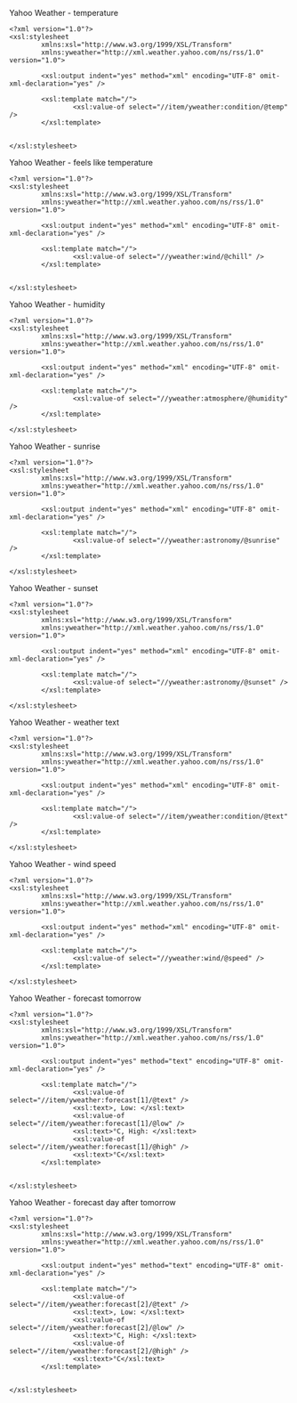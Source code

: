 Yahoo Weather - temperature 

    <?xml version="1.0"?>
    <xsl:stylesheet 
            xmlns:xsl="http://www.w3.org/1999/XSL/Transform"
            xmlns:yweather="http://xml.weather.yahoo.com/ns/rss/1.0" version="1.0">
    
            <xsl:output indent="yes" method="xml" encoding="UTF-8" omit-xml-declaration="yes" />
    
            <xsl:template match="/">
                    <xsl:value-of select="//item/yweather:condition/@temp" /> 
            </xsl:template>
    
    
    </xsl:stylesheet>

Yahoo Weather - feels like temperature

    <?xml version="1.0"?>
    <xsl:stylesheet 
            xmlns:xsl="http://www.w3.org/1999/XSL/Transform"
            xmlns:yweather="http://xml.weather.yahoo.com/ns/rss/1.0" version="1.0">
    
            <xsl:output indent="yes" method="xml" encoding="UTF-8" omit-xml-declaration="yes" />
    
            <xsl:template match="/">
                    <xsl:value-of select="//yweather:wind/@chill" /> 
            </xsl:template>
    
    
    </xsl:stylesheet>

Yahoo Weather - humidity

    <?xml version="1.0"?>
    <xsl:stylesheet 
            xmlns:xsl="http://www.w3.org/1999/XSL/Transform"
            xmlns:yweather="http://xml.weather.yahoo.com/ns/rss/1.0" version="1.0">
    
            <xsl:output indent="yes" method="xml" encoding="UTF-8" omit-xml-declaration="yes" />
    
            <xsl:template match="/">
                    <xsl:value-of select="//yweather:atmosphere/@humidity" />
            </xsl:template>
    
    </xsl:stylesheet>
    

Yahoo Weather - sunrise

    <?xml version="1.0"?>
    <xsl:stylesheet 
            xmlns:xsl="http://www.w3.org/1999/XSL/Transform"
            xmlns:yweather="http://xml.weather.yahoo.com/ns/rss/1.0" version="1.0">
    
            <xsl:output indent="yes" method="xml" encoding="UTF-8" omit-xml-declaration="yes" />
    
            <xsl:template match="/">
                    <xsl:value-of select="//yweather:astronomy/@sunrise" />
            </xsl:template>
    
    </xsl:stylesheet>

Yahoo Weather - sunset

    <?xml version="1.0"?>
    <xsl:stylesheet 
            xmlns:xsl="http://www.w3.org/1999/XSL/Transform"
            xmlns:yweather="http://xml.weather.yahoo.com/ns/rss/1.0" version="1.0">
    
            <xsl:output indent="yes" method="xml" encoding="UTF-8" omit-xml-declaration="yes" />
    
            <xsl:template match="/">
                    <xsl:value-of select="//yweather:astronomy/@sunset" />
            </xsl:template>
    
    </xsl:stylesheet>
    

Yahoo Weather - weather text

    <?xml version="1.0"?>
    <xsl:stylesheet 
            xmlns:xsl="http://www.w3.org/1999/XSL/Transform"
            xmlns:yweather="http://xml.weather.yahoo.com/ns/rss/1.0" version="1.0">
    
            <xsl:output indent="yes" method="xml" encoding="UTF-8" omit-xml-declaration="yes" />
    
            <xsl:template match="/">
                    <xsl:value-of select="//item/yweather:condition/@text" />
            </xsl:template>
    
    </xsl:stylesheet>
    

Yahoo Weather - wind speed

    <?xml version="1.0"?>
    <xsl:stylesheet 
            xmlns:xsl="http://www.w3.org/1999/XSL/Transform"
            xmlns:yweather="http://xml.weather.yahoo.com/ns/rss/1.0" version="1.0">
    
            <xsl:output indent="yes" method="xml" encoding="UTF-8" omit-xml-declaration="yes" />
    
            <xsl:template match="/">
                    <xsl:value-of select="//yweather:wind/@speed" />
            </xsl:template>
    
    </xsl:stylesheet>

Yahoo Weather - forecast tomorrow

    <?xml version="1.0"?>
    <xsl:stylesheet 
            xmlns:xsl="http://www.w3.org/1999/XSL/Transform"
            xmlns:yweather="http://xml.weather.yahoo.com/ns/rss/1.0" version="1.0">
    
            <xsl:output indent="yes" method="text" encoding="UTF-8" omit-xml-declaration="yes" />
    
            <xsl:template match="/">
                    <xsl:value-of select="//item/yweather:forecast[1]/@text" />
                    <xsl:text>, Low: </xsl:text>
                    <xsl:value-of select="//item/yweather:forecast[1]/@low" /> 
                    <xsl:text>°C, High: </xsl:text>
                    <xsl:value-of select="//item/yweather:forecast[1]/@high" /> 
                    <xsl:text>°C</xsl:text>
            </xsl:template>
    
    
    </xsl:stylesheet>

Yahoo Weather - forecast day after tomorrow

    <?xml version="1.0"?>
    <xsl:stylesheet 
            xmlns:xsl="http://www.w3.org/1999/XSL/Transform"
            xmlns:yweather="http://xml.weather.yahoo.com/ns/rss/1.0" version="1.0">
    
            <xsl:output indent="yes" method="text" encoding="UTF-8" omit-xml-declaration="yes" />
    
            <xsl:template match="/">
                    <xsl:value-of select="//item/yweather:forecast[2]/@text" />
                    <xsl:text>, Low: </xsl:text>
                    <xsl:value-of select="//item/yweather:forecast[2]/@low" /> 
                    <xsl:text>°C, High: </xsl:text>
                    <xsl:value-of select="//item/yweather:forecast[2]/@high" /> 
                    <xsl:text>°C</xsl:text>
            </xsl:template>
    
    
    </xsl:stylesheet>